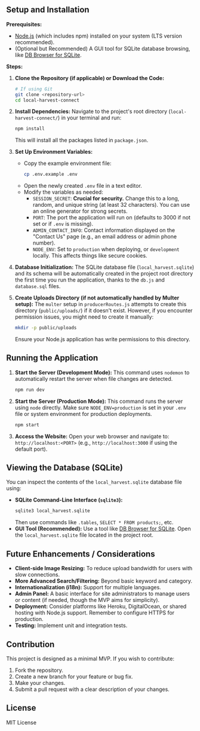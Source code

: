 
## Setup and Installation

**Prerequisites:**
*   [Node.js](https://nodejs.org/) (which includes npm) installed on your system (LTS version recommended).
*   (Optional but Recommended) A GUI tool for SQLite database browsing, like [DB Browser for SQLite](https://sqlitebrowser.org/).

**Steps:**

1.  **Clone the Repository (if applicable) or Download the Code:**
    ```bash
    # If using Git
    git clone <repository-url>
    cd local-harvest-connect
    ```

2.  **Install Dependencies:**
    Navigate to the project's root directory (`local-harvest-connect/`) in your terminal and run:
    ```bash
    npm install
    ```
    This will install all the packages listed in `package.json`.

3.  **Set Up Environment Variables:**
    *   Copy the example environment file:
        ```bash
        cp .env.example .env
        ```
    *   Open the newly created `.env` file in a text editor.
    *   Modify the variables as needed:
        *   `SESSION_SECRET`: **Crucial for security.** Change this to a long, random, and unique string (at least 32 characters). You can use an online generator for strong secrets.
        *   `PORT`: The port the application will run on (defaults to 3000 if not set or if `.env` is missing).
        *   `ADMIN_CONTACT_INFO`: Contact information displayed on the "Contact Us" page (e.g., an email address or admin phone number).
        *   `NODE_ENV`: Set to `production` when deploying, or `development` locally. This affects things like secure cookies.

4.  **Database Initialization:**
    The SQLite database file (`local_harvest.sqlite`) and its schema will be automatically created in the project root directory the first time you run the application, thanks to the `db.js` and `database.sql` files.

5.  **Create Uploads Directory (if not automatically handled by Multer setup):**
    The `multer` setup in `producerRoutes.js` attempts to create this directory (`public/uploads/`) if it doesn't exist. However, if you encounter permission issues, you might need to create it manually:
    ```bash
    mkdir -p public/uploads
    ```
    Ensure your Node.js application has write permissions to this directory.

## Running the Application

1.  **Start the Server (Development Mode):**
    This command uses `nodemon` to automatically restart the server when file changes are detected.
    ```bash
    npm run dev
    ```

2.  **Start the Server (Production Mode):**
    This command runs the server using `node` directly. Make sure `NODE_ENV=production` is set in your `.env` file or system environment for production deployments.
    ```bash
    npm start
    ```

3.  **Access the Website:**
    Open your web browser and navigate to:
    `http://localhost:<PORT>`
    (e.g., `http://localhost:3000` if using the default port).

## Viewing the Database (SQLite)

You can inspect the contents of the `local_harvest.sqlite` database file using:

*   **SQLite Command-Line Interface (`sqlite3`):**
    ```bash
    sqlite3 local_harvest.sqlite
    ```
    Then use commands like `.tables`, `SELECT * FROM products;`, etc.
*   **GUI Tool (Recommended):**
    Use a tool like [DB Browser for SQLite](https://sqlitebrowser.org/). Open the `local_harvest.sqlite` file located in the project root.

## Future Enhancements / Considerations

*   **Client-side Image Resizing:** To reduce upload bandwidth for users with slow connections.
*   **More Advanced Search/Filtering:** Beyond basic keyword and category.
*   **Internationalization (i18n):** Support for multiple languages.
*   **Admin Panel:** A basic interface for site administrators to manage users or content (if needed, though the MVP aims for simplicity).
*   **Deployment:** Consider platforms like Heroku, DigitalOcean, or shared hosting with Node.js support. Remember to configure HTTPS for production.
*   **Testing:** Implement unit and integration tests.

## Contribution

This project is designed as a minimal MVP. If you wish to contribute:
1.  Fork the repository.
2.  Create a new branch for your feature or bug fix.
3.  Make your changes.
4.  Submit a pull request with a clear description of your changes.

## License

MIT License